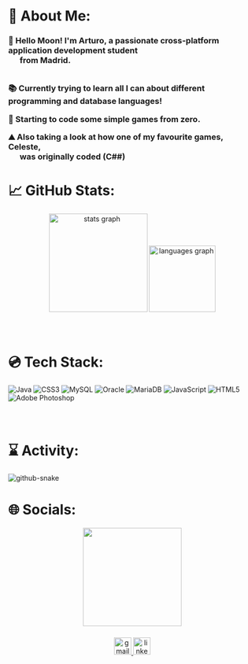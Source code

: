 # 🍉 About Me: 
<h3 align="left">🌙 Hello Moon!  I'm Arturo, a passionate cross-platform application development student <br> &nbsp; &nbsp; &nbsp; from Madrid.

<br>📚 Currently trying to learn all I can about different programming and database languages! 

👾 Starting to code some simple games from zero.

⛰️ Also taking a look at how one of my favourite games, Celeste, 
<br> &nbsp; &nbsp; &nbsp; was originally coded (C##)</h3>


###
<h2></h2>


###
# 📈 GitHub Stats:
<div align="center">
  <img src="https://github-readme-stats.vercel.app/api?username=ink-time&hide_title=false&hide_rank=false&show_icons=true&include_all_commits=true&count_private=true&disable_animations=false&theme=blueberry&locale=en&hide_border=false" height="200" alt="stats graph"  />
  <img src="https://github-readme-stats.vercel.app/api/top-langs?username=ink-time&locale=en&hide_title=false&layout=compact&card_width=320&langs_count=5&theme=blueberry&hide_border=false" height="135" alt="languages graph"  />
</div>

###

<br clear="both">

# 💿 Tech Stack:
![Java](https://img.shields.io/badge/java-%23ED8B00.svg?style=for-the-badge&logo=openjdk&logoColor=white) ![CSS3](https://img.shields.io/badge/css3-%231572B6.svg?style=for-the-badge&logo=css3&logoColor=white) ![MySQL](https://img.shields.io/badge/mysql-4479A1.svg?style=for-the-badge&logo=mysql&logoColor=white) ![Oracle](https://img.shields.io/badge/Oracle-F80000?style=for-the-badge&logo=oracle&logoColor=white) ![MariaDB](https://img.shields.io/badge/MariaDB-003545?style=for-the-badge&logo=mariadb&logoColor=white) ![JavaScript](https://img.shields.io/badge/javascript-%23323330.svg?style=for-the-badge&logo=javascript&logoColor=%23F7DF1E) ![HTML5](https://img.shields.io/badge/html5-%23E34F26.svg?style=for-the-badge&logo=html5&logoColor=white)![Adobe Photoshop](https://img.shields.io/badge/adobe%20photoshop-%2331A8FF.svg?style=for-the-badge&logo=adobe%20photoshop&logoColor=white) 

###

<br clear="both">

# ⌛ Activity:
<picture>
  <source media="(prefers-color-scheme: dark)" srcset="https://raw.githubusercontent.com/tobiasmeyhoefer/tobiasmeyhoefer/output/github-snake-dark.svg" />
  <source media="(prefers-color-scheme: light)" srcset="https://raw.githubusercontent.com/tobiasmeyhoefer/tobiasmeyhoefer/output/github-snake.svg" />
  <img alt="github-snake" src="https://raw.githubusercontent.com/tobiasmeyhoefer/tobiasmeyhoefer/output/github-snake.svg" />
</picture>

###


<h1 align="left">🌐 Socials:</h1>
<div align="center" >
<kbd><img height="200" src="https://media4.giphy.com/media/v1.Y2lkPTc5MGI3NjExMnFhMThyN295bGZ1eThob2o5Z3ozOGhnb2d6YWRjb2N6N3E0ZG5hYyZlcD12MV9pbnRlcm5hbF9naWZfYnlfaWQmY3Q9Zw/bqWppjuCxCXaByUQBR/giphy.gif"  /></kbd>
</div>


###

<div align="center" >

  <a href="a.aguirreponzano@gmail.com" target="_blank">
    <img src="https://img.shields.io/static/v1?message=Gmail&logo=gmail&label=&color=D14836&logoColor=white&labelColor=&style=for-the-badge" height="35" alt="gmail logo"  />
  </a>
  <a href="https://www.linkedin.com/in/a-ponzano/" target="_blank">
    <img src="https://img.shields.io/static/v1?message=LinkedIn&logo=linkedin&label=&color=0077B5&logoColor=white&labelColor=&style=for-the-badge" height="35" alt="linkedin logo"  />
  </a>
</div>

###


